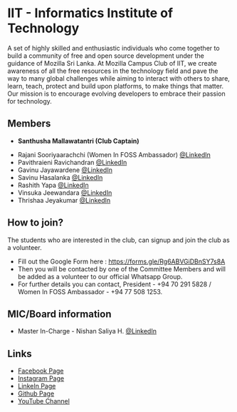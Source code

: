 # IIT - Informatics Institute of Technology
 
 A set of highly skilled and enthusiastic individuals who come together to build a community of free and open source development under the guidance of Mozilla Sri Lanka. At Mozilla Campus Club of IIT, we create awareness of all the free resources in the technology field and pave the way to many global challenges while aiming to interact with others to share, learn, teach, protect and build upon platforms, to make things that matter. Our mission is to encourage evolving developers to embrace their passion for technology.


## Members

- **Santhusha Mallawatantri (Club Captain)**
* Rajani Sooriyaarachchi (Women In FOSS Ambassador) [@LinkedIn](https://www.linkedin.com/in/rajani-sooriyaarachchi-72b304222/) 
* Pavithraieni Ravichandran [@LinkedIn](https://www.linkedin.com/in/pavithraieni-ravichandran-99330416b/)
* Gavinu Jayawardene [@LinkedIn](https://www.linkedin.com/in/gavinu-jayawardene-8254051b9/)
* Savinu Hasalanka [@LinkedIn](https://www.linkedin.com/in/savinu-hasalanka/)
* Rashith Yapa [@LinkedIn](https://www.linkedin.com/in/rashith-yapa-92b463206/)
* Vinsuka Jeewandara [@LinkedIn](https://www.linkedin.com/in/vinsukaj/)
* Thrishaa Jeyakumar [@LinkedIn](https://www.linkedin.com/in/thrishaakumar/)


## How to join?

The students who are interested in the club, can signup and join the club as a volunteer.

- Fill out the Google Form here : https://forms.gle/Rg6ABVGiDBnSY7s8A
- Then you will be contacted by one of the Committee Members and will be added as a volunteer to our official Whatsapp Group.
- For further details you can contact, President - +94 70 291 5828 / Women In FOSS Ambassador - +94 77 508 1253.

## MIC/Board information

* Master In-Charge - Nishan Saliya H. [@LinkedIn](https://www.linkedin.com/in/nishansaliya/)

## Links

- [Facebook Page](https://www.facebook.com/WomeninFOSSIIT)
- [Instagram Page](https://www.instagram.com/womeninfoss_iit/)
- [LinkeIn Page](https://www.linkedin.com/company/women-in-foss-iit/)
- [Github Page](https://github.com/FossIIT)
- [YouTube Channel](https://www.youtube.com/channel/UCZ4ss1X3bKGzVS73X9qgzHw/videos)
